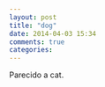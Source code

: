 ```yaml
---
layout: post
title: "dog"
date: 2014-04-03 15:34
comments: true
categories: 
---
```

Parecido a cat.


